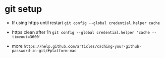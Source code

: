 # git setup

- If using https until restart
`git config --global credential.helper cache`

- https clean after 1h
`git config --global credential.helper 'cache --timeout=3600'`

- more
`https://help.github.com/articles/caching-your-github-password-in-git/#platform-mac`



